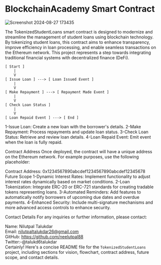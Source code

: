 # BlockchainAcademy Smart Contract

![Screenshot 2024-08-27 173435](https://github.com/user-attachments/assets/195f0ee0-1112-4563-8c2c-964441db910d)

The TokenizedStudentLoans smart contract is designed to modernize and streamline the management of student loans using blockchain technology. By tokenizing student loans, this contract aims to enhance transparency, improve efficiency in loan processing, and enable seamless transactions on the Ethereum network. This project represents a step towards integrating traditional financial systems with decentralized finance (DeFi).

```plaintext
[ Start ]
    |
    V
[ Issue Loan ] ---> [ Loan Issued Event ]
    |
    V
[ Make Repayment ] ---> [ Repayment Made Event ]
    |
    V
[ Check Loan Status ]
    |
    V
[ Loan Repaid Event ] ---> [ End ]
```
1-Issue Loan: Create a new loan with the borrower's details.
2-Make Repayment: Process repayments and update loan status.
3-Check Loan Status: Retrieve and review loan details.
4-Loan Repaid Event: Emit event when the loan is fully repaid.

Contract Address
Once deployed, the contract will have a unique address on the Ethereum network. For example purposes, use the following placeholder:

Contract Address: 0x1234567890abcdef1234567890abcdef12345678
Future Scope
1-Dynamic Interest Rates: Implement functionality to adjust interest rates dynamically based on market conditions.
2-Loan Tokenization: Integrate ERC-20 or ERC-721 standards for creating tradable tokens representing loans.
3-Automated Reminders: Add features to automatically notify borrowers of upcoming due dates and overdue payments.
4-Enhanced Security: Include multi-signature mechanisms and more advanced access controls to enhance security.

Contact Details
For any inquiries or further information, please contact:

Name: Nilutpal Talukdar 
<br>
Email: nilutpaltalukdar26@gmail.com
<br>
GitHub: https://github.com/neelutpal88
<br>
Twitter:-@talukd6talukdar
<br>
Certainly! Here's a concise README file for the `TokenizedStudentLoans` project, including sections for vision, flowchart, contract address, future scope, and contact details.

